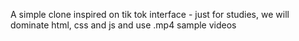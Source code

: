 A simple clone inspired on tik tok interface - just for studies, we will dominate html, css and js and use .mp4 sample videos